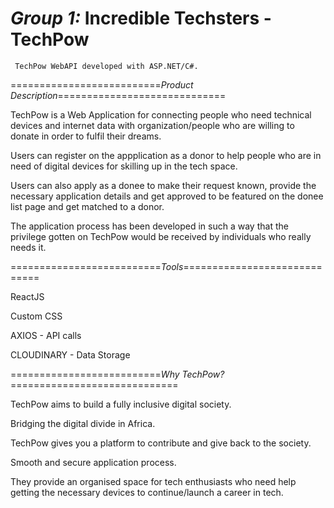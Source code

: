 *Group 1:* Incredible Techsters - TechPow
=================================
     TechPow WebAPI developed with ASP.NET/C#.

==========================*Product Description*=============================

TechPow is a Web Application for connecting people who need technical devices and internet data with organization/people who are willing to donate in order to fulfil their dreams.


Users can register on the appplication as a donor to help people who are in need of digital devices for skilling up in the tech space.


Users can also apply as a donee to make their request known, provide the necessary application details and get approved to be featured on the donee list page and get matched to a donor.


The application process has been developed in such a way that the privilege gotten on TechPow would be received by individuals who really needs it.


==========================*Tools*=============================

ReactJS

Custom CSS

AXIOS - API calls

CLOUDINARY - Data Storage

==========================*Why TechPow?*=============================

TechPow aims to build a fully inclusive digital society.

Bridging the digital divide in Africa.

TechPow gives you a platform to contribute and give back to the society.

Smooth and secure application process.

They provide an organised space for tech enthusiasts who need help getting the necessary devices to continue/launch a career in tech.
